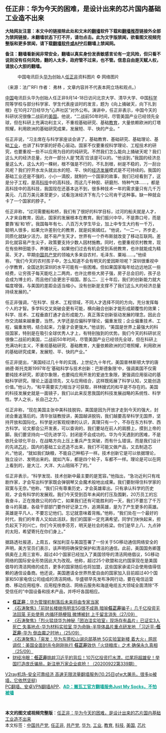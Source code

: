  <h2>任正非：华为今天的困难，是设计出来的芯片国内基础工业造不出来</h2> <p class="notice"><b>大陆网友注意：本文中的链接除此处和文末的<a href="https://github.com/bannedbook/fanqiang" >翻墙</a>软件下载和<a href="https://github.com/killgcd/justmysocks/blob/master/README.md">翻墙推荐</a>链接外全部为禁网链接，未翻墙状态下打不开，请勿点击。此为文字版禁闻，欲看图文视频完整版和更多禁闻，请下载<a href="https://github.com/bannedbook/fanqiang">翻墙软件或APP</a>后翻墙上禁闻网。</p><p>备注：翻墙看新闻非常安全，翻墙以真实身份发表敏感言论有一定风险，但只看不说则没有任何风险，翻的人太多，政府管不过来，也不管。信息自由是天赋人权，请放心大胆的翻墙。</b></p>  <div class="entry"> <figure>                <figcaption>                中国电讯巨头<a href="https://www.bannedbook.org/bnews/tag/%e5%8d%8e%e4%b8%ba/" class="st_tag internal_tag" rel="tag" title="标签 华为 下的日志">华为</a>创始人<a href="https://www.bannedbook.org/bnews/tag/%E4%BB%BB%E6%AD%A3%E9%9D%9E/" class="st_tag internal_tag" rel="tag" title="标签 任正非 下的日志">任正非</a>资料图片                © 网络图片            </figcaption></figure> <p>（来源：法广RFI                                      作者：                                                                                                     弗林                                                                                            ，文章内容并不代表本网立场和观点。）</p> <p>                    <span class='wp_keywordlink_affiliate'><a href="https://www.bannedbook.org/" title="中国" target="_blank">中国</a></span>电讯巨头华为创始人任正非9月14-18日访问北京大学、清华大学、中国<span class='wp_keywordlink'><a href="https://www.bannedbook.org/forum11/topic309.html" title="禁片：“科学”的棍子" target="_blank">科学</a></span>院等学校与部分科学家、学生代表座谈时的发言，题为《向上捅破天，向下扎到根》在10月27日经华为“心声社区”对外公布。演讲中，任正非表示，中国今天的科研状况很像二战前的<a href="https://www.bannedbook.org/bnews/tag/%e7%be%8e%e5%9b%bd/" class="st_tag internal_tag" rel="tag" title="标签 美国 下的日志">美国</a>。他说，“二战前50年时间，尽管美国产业已经领先全球，但在科研上充满功利主义，不重视基础研究、基础<a href="https://www.bannedbook.org/bnews/tag/%e6%95%99%e8%82%b2/" class="st_tag internal_tag" rel="tag" title="标签 教育 下的日志">教育</a>，大量依赖欧洲的灯塔照耀，利用欧洲的基础研究成果，发展短、平、快的产业。“                </p>  <p>任正非说，“习主席在与科学家座谈会讲了，基础教育、基础研究、基础理论、基础<a href="https://www.bannedbook.org/bnews/tag/%E5%B7%A5%E4%B8%9A/" class="st_tag internal_tag" rel="tag" title="标签 工业 下的日志">工业</a>，也讲了科学家的好奇心驱动。国家不仅要重视科学理论、工程技术的研究，也要重视一些不以应用为目的的纯研究。不然我们怎么能向上捅破天呢？我们这么大的经济总量，允许一部分人是‘梵高’应该是可以的。“他谈到，”我国的经济总量这么大，这么大的一棵树，根不强是不行的，不扎到根，树是不稳的，万一刮台风呢？我们拧开水龙头就出水的短、平、快的<span class='wp_keywordlink'><a href="https://www.bannedbook.org/forum2/topic869.html" title="宪政、法治和经济发展——走向市场经济的制度保障" target="_blank">经济发展</a></span>模式是不可持续的。我国的基础工业还是不强的，小小一滴胶，就制约一个国家的故事，我们已经看到了，这是分子工程，是高<a href="https://www.bannedbook.org/bnews/tag/%E7%A7%91%E6%8A%80/" class="st_tag internal_tag" rel="tag" title="标签 科技 下的日志">科技</a>中的高科技。而这几千种胶、研磨剂、特种气体……，都是高科技中的高科技，我国现在还基本达不到，很多种技术一年的需求量只有几千万美元、几百万美元甚至更少，试看泡沫经济下有几个公司肯干这种事。缺一种就会卡了一个国家的脖子。“</p> <p>任正非称，“过河需要船和桥，我们有了很好的科学目标，过河的船夫就是人才，人才来自教育，因此，国家的发展根本在教育。我们振兴中华，不是靠口号，而是要靠‘船’和‘桥’。我国每年有七、八百万大学生毕业，加上中专生大约有一千万，聪明人很多，如果允许差别化的教育，就是姹紫嫣红。“他说，“一二一，齐步走，同质化就缺少活力，就不易产生天才。世界有一个乔布斯就改变了移动互联网。差异化就容易产生尖子，政策要支持少数人因材施教。同时，也要重视农村教育，现在有些种田能手、养猪状元，如果他们过去有机会受到系统教育，也许就能成为精英、天才。早期<a href="https://www.bannedbook.org/bnews/tag/%e4%b8%ad%e5%9b%bd%e5%85%b1%e4%ba%a7%e5%85%9a/" class="st_tag internal_tag" rel="tag" title="标签 中国共产党 下的日志">中国共产党</a>的领袖大多来自农村，毛泽东、粟裕……。”他续称，“我们今天的农村孩子中，怎么知道不会有明天的爱因斯坦呢？深圳很重视中小学教育，全国达到深圳的水平可能有一些困难。但如果国家每年给边远地区一些经费，让穷孩子每天能吃上二两肉，也许比修些大房子强，房子总会旧的，孩子总会成为博士的，而且他们会更忠于祖国。那么二、三十年后，我们的创新能力就大幅度增强，与美国的差距会适当缩小。没有创新是支撑不了我们这么大的经济总量持续发展的。”</p>  <p>任正非强调，“在科学、技术、工程领域，不同人才选择不同的方向，充分发挥每个人的才智。多学科交叉突破会更有可能，横向融合创新才能形成颠覆性的效果；科学、技术、工程垂直打通才会形成能力，真正落实创新驱动发展的理念。因此合作交流越来越重要，当然，大学还是应偏科学理论，偏重发现；企业偏重技术、工程，偏重发明，结合起来，力量才会更强大。”他谈到，“美国是世界上最强大的科技国家，特别是在吸引全球优秀人才上，有特别独到的优势。我们今天的科研状况很像二战前的美国，二战前50年时间，尽管美国产业已经领先全球，但在科研上充满功利主义，不重视基础研究、基础教育，大量依赖欧洲的灯塔照耀，利用欧洲的基础研究成果，发展短、平、快的产业。”</p> <p>任正非提出，“美国经过几十年的实践，上世纪九十年代，美国普林斯顿大学的唐纳德·斯托克斯1997年在‘基础科学与技术创新：巴斯德象限’中，强调美国不仅需要纯技术研究，即波尔象限，也要纯应用开发的爱迪生象限，更强调应用驱动的基础科学研究。理论上遥遥领先，又与应用结合，这样既拓展了科学认知，又能创造价值。”他认为，“和平需要实力相当才可获取，祥林嫂式的和平是不存在的。美国的科技发展史就是一面镜子，我们以此来反思我国的科技发展战略的系统性、科学性。学人之长，长自己之力。”</p>  <p>任正非称，“现在美国主张中美科技脱钩，美国是因为开放才走到今天的强大，封闭会重返落后的。清华张钹教授讲，美国越讲脱钩，我们越要高举科学无国界，坚持开放和国际化。科学是对客观规律的认识，真理只有一个，不存在东方科学、西方科学。论文都会公开发表，可以查询的，我们要站在前人的肩膀上，摸到上帝的脚。我们要坚持向一切先进学习，封闭是不会成功的。华为今天遇到的困难，不是依托全球化平台，在战略方向上压上重兵产生突破，而有什么错误。而是我们设计的先进<a href="https://www.bannedbook.org/bnews/tag/%E8%8A%AF%E7%89%87/" class="st_tag internal_tag" rel="tag" title="标签 芯片 下的日志">芯片</a>，国内的基础工业还造不出来，我们不可能又做产品，又去制造芯片。”他说，“就如我们缺粮，不能自己种稻子一样。技术创新它是可以依据理论，独立设计、发明出来的。就如汽车，都是四个轮子，车都不一样。理论是可以在网上看到的，是大江、大洋、大山阻隔不了的。”</p> <p>任正非表示，“科学发现、技术创新中最主要的是宽容。”他指出，“急功近利只有戏剧作家，才会写出科学家既会弹钢琴又会魔术般地出成果。我们要耐得住科学家的寂寞与无奈。”他称，“我们只有尊重历史，才会英雄辈出。只有承认科学的历史观，才会有科学的发展观。我们今天受到百年未闻的打压及围剿，20万员工的忘我奋斗，正在挽救公司的存亡，如果我们还有可能胜利的一天，我们不要忘了千万奋斗的英雄，各级干部部门要作好记录工作，追溯英雄，是为了产生更多的英雄。英雄是平凡人，不要忘记他们。忘记就意味着背叛。”他称，“我们处在一个最好的时代，我们的年青人又如此活跃，我们的国家一定充满希望。同学们快快起来，担负起天下的兴亡。你们今天桃李芬芳，明天是社会的栋梁。你们是早上八、九点钟的太阳，希望寄托在你们身上。”</p>  <p>据路透社报道，上周五，保加利亚与美国签署了一份关于5G移动通信网络安全的声明，美方官员们表示，该声明将确保受保护和清洁的通信。此前，美国国务卿蓬佩奥在上周三宣布，超过40个国家已经加入了美国领导的清洁网络倡议，5G移动网络的国际安全形势因此大为改观。他称，超过25个欧盟和北约国家现在是美国倡导的清洁网络的成员，更多的国家随后也将加盟，这些国家承诺只会使用值得信赖的通信设备商。他还说，美国邀请全世界热爱自由的国家加入目前超过40个国家和50家电信公司组成的清洁网络。华盛顿早先发布净网行动，要在电信运营商、移动应用程序、应用程序商店、网络云服务和海底电缆五大领域全面清除“不受信任的”中国设备和技术产品，并呼吁各国相应。</p> <ul class='op-related-articles' title='相关阅读'> <li><a href='https://www.bannedbook.org/bnews/baitai/20201012/1412497.html' target='_blank'><b>任正非</b>：华为管理机制落后未来将由专家当家</a></li> <li><a href='https://www.bannedbook.org/bnews/bannedvideo/20200928/1404257.html' target='_blank'>《石涛聚焦》「前财长楼继伟明言5G很不成熟 暗喻<b>任正非</b>骗子」几千亿投资无法回笼 无处使用 内循环肠梗阻 微博被封 上千留言消失（27/09）</a></li> <li><a href='https://www.bannedbook.org/bnews/bannedvideo/20200926/1403504.html' target='_blank'>《石涛聚焦》「烈火猛烧华为神秘「团泊洼实验室」现场存有晶片」已证实3人死亡 失事地点-华为材料实验室 华为命脉-半导体晶片重点研发地 「习近平-<b>任正非</b>-华为 倒血霉之时地」（25/09）</a></li> <li><a href='https://www.bannedbook.org/bnews/bannedvideo/20200926/1403222.html' target='_blank'>《石涛聚焦》「突发：华为东莞松山湖总部基地 5G实验室新楼 着大火」网民调侃：美国全面封杀令刚刚执行 <b>任正非</b>效仿「火烧粮库」之术 确保永久真相（25/09）</a></li> <li><a href='https://www.bannedbook.org/bnews/bannedvideo/20200922/1400985.html' target='_blank'>财经冷眼：<b>任正非</b>挑衅习近平的背后！10万亿投资打水漂，烂尾将超雄安！举国打造庞氏骗局，新注册万家企业疯抢！（20200922第339期）</a></li> </ul> <p class="texttj"> <a href="https://www.bannedbook.org/forum23/topic22702.html" target="_blank">V2ray机场-安全可靠经济 高速无限流量翻墙服务(10.25日gfw大屠杀，很多ip被墙，它依然坚挺)</a><br/> <a href="https://github.com/bannedbook/fanqiang/wiki/%E7%A6%81%E9%97%BB%E7%BD%91%E5%AE%89%E5%8D%93%E7%BF%BB%E5%A2%99%E6%96%B0%E9%97%BBAPP" target="_blank">PC翻墙、安卓VPN翻墙APP</a>、<span onclick="window.open('https://github.com/killgcd/justmysocks/blob/master/README.md')" style="font-weight:bold;color:#00A191;cursor:pointer;text-decoration:underline;outline:none">AD：搬瓦工官方翻墙服务Just My Socks，不怕被墙</span></p><p> </p><a name='sharetosocial'></a>       <div><b>本文的图文或视频完整版</b>：<a href='https://www.bannedbook.org/bnews/headline/20201028/1421767.html'>任正非：华为今天的困难，是设计出来的芯片国内基础工业造不出来</a></div>  </div><!--END ENTRY--> <div class="postfooter"> <div>本文标签：<a href="https://www.bannedbook.org/bnews/tag/%e4%b8%ad%e5%9b%bd%e5%85%b1%e4%ba%a7%e5%85%9a/" rel="tag">中国共产党</a>, <a href="https://www.bannedbook.org/bnews/tag/%E4%BB%BB%E6%AD%A3%E9%9D%9E/" rel="tag">任正非</a>, <a href="https://www.bannedbook.org/bnews/tag/%e5%85%b1%e4%ba%a7%e5%85%9a/" rel="tag">共产党</a>, <a href="https://www.bannedbook.org/bnews/tag/%e5%8d%8e%e4%b8%ba/" rel="tag">华为</a>, <a href="https://www.bannedbook.org/bnews/tag/%E5%B7%A5%E4%B8%9A/" rel="tag">工业</a>, <a href="https://www.bannedbook.org/bnews/tag/%e6%95%99%e8%82%b2/" rel="tag">教育</a>, <a href="https://www.bannedbook.org/bnews/tag/%E7%A7%91%E6%8A%80/" rel="tag">科技</a>, <a href="https://www.bannedbook.org/bnews/tag/%e7%be%8e%e5%9b%bd/" rel="tag">美国</a>, <a href="https://www.bannedbook.org/bnews/tag/%E8%8A%AF%E7%89%87/" rel="tag">芯片</a></div>  </div><!--END POSTFOOTER--> 